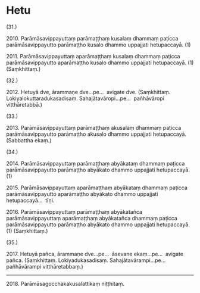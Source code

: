 # Hetu

(31.)

2010\. Parāmāsavippayuttaṃ parāmaṭṭhaṃ kusalaṃ dhammaṃ paṭicca parāmāsavippayutto parāmaṭṭho kusalo dhammo uppajjati hetupaccayā. (1)

2011\. Parāmāsavippayuttaṃ aparāmaṭṭhaṃ kusalaṃ dhammaṃ paṭicca parāmāsavippayutto aparāmaṭṭho kusalo dhammo uppajjati hetupaccayā. (1) (Saṃkhittaṃ.)

(32.)

2012\. Hetuyā dve, ārammaṇe dve…pe…  avigate dve. (Saṃkhittaṃ. Lokiyalokuttaradukasadisaṃ. Sahajātavāropi…pe…  pañhāvāropi vitthāretabbā.)

(33.)

2013\. Parāmāsavippayuttaṃ parāmaṭṭhaṃ akusalaṃ dhammaṃ paṭicca parāmāsavippayutto parāmaṭṭho akusalo dhammo uppajjati hetupaccayā. (Sabbattha ekaṃ.)

(34.)

2014\. Parāmāsavippayuttaṃ parāmaṭṭhaṃ abyākataṃ dhammaṃ paṭicca parāmāsavippayutto parāmaṭṭho abyākato dhammo uppajjati hetupaccayā. (1)

2015\. Parāmāsavippayuttaṃ aparāmaṭṭhaṃ abyākataṃ dhammaṃ paṭicca parāmāsavippayutto aparāmaṭṭho abyākato dhammo uppajjati hetupaccayā…  tīṇi.

2016\. Parāmāsavippayuttaṃ parāmaṭṭhaṃ abyākatañca parāmāsavippayuttaṃ aparāmaṭṭhaṃ abyākatañca dhammaṃ paṭicca parāmāsavippayutto parāmaṭṭho abyākato dhammo uppajjati hetupaccayā. (1) (Saṃkhittaṃ.)

(35.)

2017\. Hetuyā pañca, ārammaṇe dve…pe…  āsevane ekaṃ…pe…  avigate pañca. (Saṃkhittaṃ. Lokiyadukasadisaṃ. Sahajātavārampi…pe…  pañhāvārampi vitthāretabbaṃ.)

---

2018\. Parāmāsagocchakakusalattikaṃ niṭṭhitaṃ.
